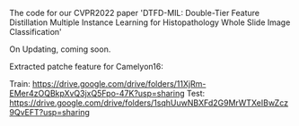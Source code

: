 The code for our CVPR2022 paper 'DTFD-MIL: Double-Tier Feature Distillation Multiple Instance Learning for Histopathology Whole Slide Image Classification'

On Updating, coming soon.

Extracted patche feature for Camelyon16: 

Train: https://drive.google.com/drive/folders/11XjRm-EMer4zOQBkpXvQ3jxQ5Fpo-47K?usp=sharing
Test:  https://drive.google.com/drive/folders/1sqhUuwNBXFd2G9MrWTXeIBwZcz9QvEFT?usp=sharing
